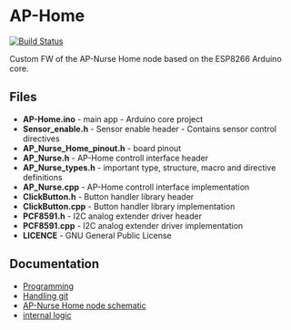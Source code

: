 # AP-Home

[![Build Status](https://travis-ci.com/vtothsvk/AP-Home.svg?branch=main)](https://travis-ci.com/vtothsvk/AP-Home)

Custom FW of the AP-Nurse Home node based on the ESP8266 Arduino core. 

## Files

* **AP-Home.ino** - main app - Arduino core project
* **Sensor_enable.h** - Sensor enable header - Contains sensor control directives
* **AP_Nurse_Home_pinout.h** - board pinout
* **AP_Nurse.h** - AP-Home controll interface header
* **AP_Nurse_types.h** - important type, structure, macro and directive definitions
* **AP_Nurse.cpp** - AP-Home controll interface implementation
* **ClickButton.h** - Button handler library header
* **ClickButton.cpp** - Button handler library implementation
* **PCF8591.h** - I2C analog extender driver header
* **PCF8591.cpp** - I2C analog extender driver implementation
* **LICENCE** - GNU General Public License

## Documentation

* [Programming](Documentation/Programming.md)
* [Handling git](Documentation/GIT.md)
* [AP-Nurse Home node schematic](Documentation/AP-Home_schematic.pdf)
* [internal logic](https://github.com/vtothsvk/AP-Home/blob/main/Documentation/git_hub_logic.xlsx)

